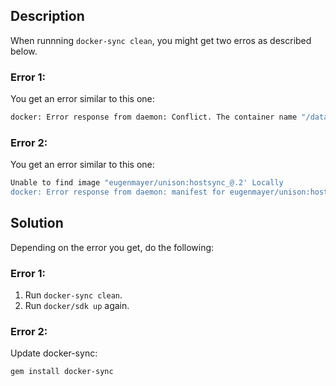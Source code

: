## Description
When runnning `docker-sync clean`, you might get two erros as described below.

### Error 1:
You get an error similar to this one:

```bash
docker: Error response from daemon: Conflict. The container name "/data-sync" is already in use by container "47dd708a7a7f9550390432289bd85fe0e4491b080748fcbba7ddb3331de2c7e7". You have to remove (or rename) that container to be able to reuse that name.
```

### Error 2:
You get an error similar to this one:
```bash
Unable to find image "eugenmayer/unison:hostsync_@.2' Locally
docker: Error response from daemon: manifest for eugenmayer/unison:hostsync_@.2 not found: manifest unknown: manifest unknown.
```

## Solution
Depending on the error you get, do the following:

### Error 1:
1. Run `docker-sync clean`.
2. Run `docker/sdk up` again.

### Error 2: 
Update docker-sync:
```bash
gem install docker-sync
```